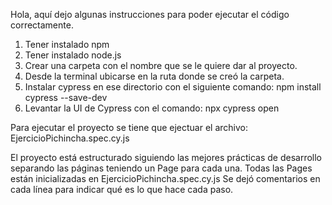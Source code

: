 Hola, aquí dejo algunas instrucciones para poder ejecutar el código correctamente.

1. Tener instalado npm
2. Tener instalado node.js
3. Crear una carpeta con el nombre que se le quiere dar al proyecto.
4. Desde la terminal ubicarse en la ruta donde se creó la carpeta.
5. Instalar cypress en ese directorio con el siguiente comando: npm install cypress --save-dev
6. Levantar la UI de Cypress con el comando: npx cypress open

Para ejecutar el proyecto se tiene que ejectuar el archivo: EjercicioPichincha.spec.cy.js

El proyecto está estructurado siguiendo las mejores prácticas de desarrollo separando las páginas teniendo un Page para cada una.
Todas las Pages están inicializadas en EjercicioPichincha.spec.cy.js
Se dejó comentarios en cada línea para indicar qué es lo que hace cada paso.